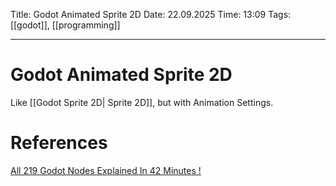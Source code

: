 Title: Godot Animated Sprite 2D
Date: 22.09.2025
Time: 13:09
Tags: [[godot]], [[programming]]

---
# Godot Animated Sprite 2D

Like [[Godot Sprite 2D| Sprite 2D]], but with Animation Settings.

# References
[All 219 Godot Nodes Explained In 42 Minutes !](https://www.youtube.com/watch?v=tO2gthp45MA&list=WL&index=1)